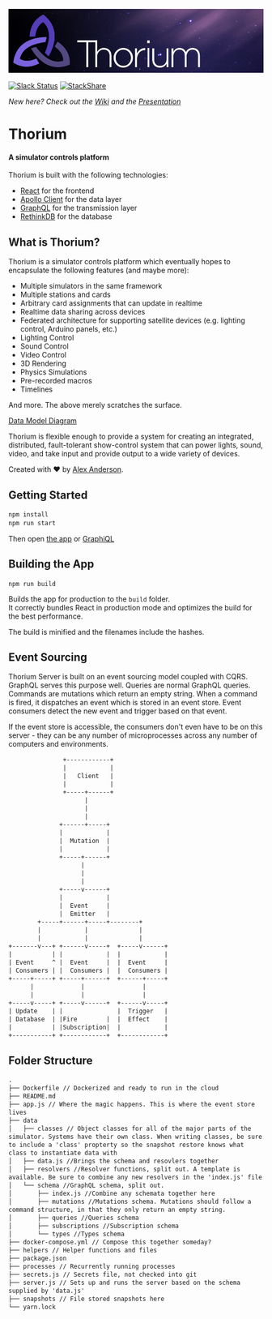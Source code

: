 ![Thorium](github-banner.png)

[![Slack Status](https://slack.ralexanderson.com/badge.svg)](https://slack.ralexanderson.com)
[![StackShare](https://img.shields.io/badge/tech-stack-0690fa.svg?style=flat)](https://stackshare.io/alexanderson1993/thorium)

*New here? Check out the [Wiki](https://github.com/alexanderson1993/thorium/wiki) and the [Presentation](http://class.ralexanderson.com/thorium/)*

# Thorium

#### A simulator controls platform

Thorium is built with the following technologies:
* [React](https://facebook.github.io/react/) for the frontend
* [Apollo Client](http://www.apollostack.com/) for the data layer
* [GraphQL](http://graphql.org) for the transmission layer
* [RethinkDB](https://www.rethinkdb.com/) for the database

## What is Thorium?
Thorium is a simulator controls platform which eventually hopes to encapsulate the following features (and maybe more):
* Multiple simulators in the same framework
* Multiple stations and cards
* Arbitrary card assignments that can update in realtime
* Realtime data sharing across devices
* Federated architecture for supporting satellite devices (e.g. lighting control, Arduino panels, etc.)
* Lighting Control
* Sound Control
* Video Control
* 3D Rendering
* Physics Simulations
* Pre-recorded macros
* Timelines

And more. The above merely scratches the surface.

[Data Model Diagram](https://www.lucidchart.com/invitations/accept/6283bfd5-06ef-4dd5-8668-738ddf3e08ed)

Thorium is flexible enough to provide a system for creating an integrated, distributed, fault-tolerant show-control system that can power lights, sound, video, and take input and provide output to a wide variety of devices.

Created with ❤ by [Alex Anderson](http://ralexanderson.com).

## Getting Started

```sh
npm install
npm run start
```

Then open [the app](http://localhost:3000) or [GraphiQL](http://localhost:3001/graphiql)

## Building the App

```
npm run build
```

Builds the app for production to the `build` folder.<br>
It correctly bundles React in production mode and optimizes the build for the best performance.

The build is minified and the filenames include the hashes.


## Event Sourcing

Thorium Server is built on an event sourcing model coupled with CQRS. GraphQL serves this purpose well. Queries are normal GraphQL queries. Commands are mutations which return an empty string. When a command is fired, it dispatches an event which is stored in an event store. Event consumers detect the new event and trigger based on that event.

If the event store is accessible, the consumers don't even have to be on this server - they can be any number of microprocesses across any number of computers and environments. 

```
               +------------+
               |            |
               |   Client   |
               |            |
               +-----+------+
                     |
                     |
                     |
              +------+-----+
              |            |
              |  Mutation  |
              |            |
              +-----+------+
                    |
                    |
                    |
              +-----v------+
              |            |
              |  Event     |
              |  Emitter   |
        +-----+------+-----+--------+
        |            |              |
        |            |              |
+-------v---+ +------v-----+  +-----v------+
|           | |            |  |            |
| Event     ^ |  Event     |  |  Event     |
| Consumers | |  Consumers |  |  Consumers |
+-----+-----+ +-----+------+  +------+-----+
      |             |                |
      |             |                |
+-----v-----+ +-----v------+  +------v-----+
| Update    | |               |  Trigger   |
| Database  | |Fire        |  |  Effect    |
|           | |Subscription|  |            |
+-----------+ +------------+  +------------+
```

## Folder Structure

```
.
├── Dockerfile // Dockerized and ready to run in the cloud
├── README.md
├── app.js // Where the magic happens. This is where the event store lives
├── data
│   ├── classes // Object classes for all of the major parts of the simulator. Systems have their own class. When writing classes, be sure to include a 'class' propterty so the snapshot restore knows what class to instantiate data with
│   ├── data.js //Brings the schema and resovlers together
│   ├── resolvers //Resolver functions, split out. A template is available. Be sure to combine any new resolvers in the 'index.js' file
│   └── schema //GraphQL schema, split out.
│       ├── index.js //Combine any schemata together here
│       ├── mutations //Mutations schema. Mutations should follow a command structure, in that they only return an empty string.
│       ├── queries //Queries schema
│       ├── subscriptions //Subscription schema
│       └── types //Types schema
├── docker-compose.yml // Compose this together someday?
├── helpers // Helper functions and files
├── package.json
├── processes // Recurrently running processes
├── secrets.js // Secrets file, not checked into git
├── server.js // Sets up and runs the server based on the schema supplied by 'data.js'
├── snapshots // File stored snapshots here
└── yarn.lock
```
